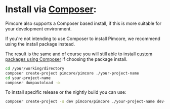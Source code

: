 # Install via [Composer](https://getcomposer.org/):

Pimcore also supports a Composer based install, if this is more suitable for your development environment. 

If you're not intending to use Composer to install Pimcore, we recommend using the install package instead. 

The result is the same and of course you will still able to install 
[custom packages using Composer](../../10_Extending_Pimcore/01_Add_Your_Own_Dependencies_and_Packages.md) if choosing 
the package install.  

```bash
cd /your/working/directory
composer create-project pimcore/pimcore ./your-project-name
cd your-project-name
composer dumpautoload -o
```

To install specific release or the nightly build you can use:

```bash
composer create-project -s dev pimcore/pimcore ./your-project-name dev-master
```
